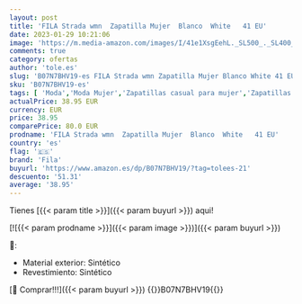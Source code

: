 ```yaml
---
layout: post
title: 'FILA Strada wmn  Zapatilla Mujer  Blanco  White   41 EU'
date: 2023-01-29 10:21:06
image: 'https://m.media-amazon.com/images/I/41e1XsgEehL._SL500_._SL400_.jpg'
comments: true
category: ofertas
author: 'tole.es'
slug: 'B07N7BHV19-es FILA Strada wmn Zapatilla Mujer Blanco White 41 EU'
sku: 'B07N7BHV19-es'
tags: [ 'Moda','Moda Mujer','Zapatillas casual para mujer','Zapatillas y calzado deportivo para mujer','Zapatos para mujer','fila','zapatilla','🇪🇸', ]
actualPrice: 38.95 EUR
currency: EUR
price: 38.95
comparePrice: 80.0 EUR
prodname: 'FILA Strada wmn  Zapatilla Mujer  Blanco  White   41 EU'
country: 'es'
flag: '🇪🇸'
brand: 'Fila'
buyurl: 'https://www.amazon.es/dp/B07N7BHV19/?tag=tolees-21'
descuento: '51.31'
average: '38.95'
---
```


Tienes [{{< param title >}}]({{< param buyurl >}}) aqui!

[![{{< param prodname >}}]({{< param image >}})]({{< param buyurl >}})

🔎:

- Material exterior: Sintético
- Revestimiento: Sintético

[🛒 Comprar!!!]({{< param buyurl >}})
{{<world>}}B07N7BHV19{{</world>}}
